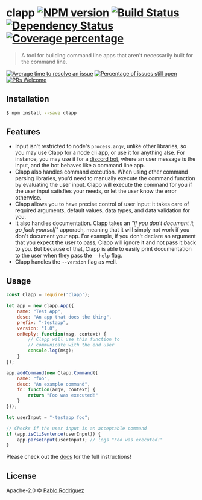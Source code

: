 # clapp [![NPM version][npm-image]][npm-url] [![Build Status][travis-image]][travis-url] [![Dependency Status][daviddm-image]][daviddm-url] [![Coverage percentage][coveralls-image]][coveralls-url]
> A tool for building command line apps that aren&#39;t necessarily built for the command line.

[![Average time to resolve an issue](http://isitmaintained.com/badge/resolution/mellamopablo/clapp.svg)](http://isitmaintained.com/project/mellamopablo/clapp "Average time to resolve an issue") [![Percentage of issues still open](http://isitmaintained.com/badge/open/mellamopablo/clapp.svg)](http://isitmaintained.com/project/mellamopablo/clapp "Percentage of issues still open")
[![PRs Welcome](https://img.shields.io/badge/PRs-welcome-brightgreen.svg?style=flat)](http://makeapullrequest.com)

## Installation

```sh
$ npm install --save clapp
```

## Features

* Input isn't restricted to node's `process.argv`, unlike other libraries, so you may use Clapp for a node cli app, or use it for anything alse. For instance, you may use it for a [discord bot](https://github.com/MeLlamoPablo/generator-discordbot), where an user message is the input, and the bot behaves like a command line app.
* Clapp also handles command execution. When using other command parsing libraries, you'd need to manually execute the command function by evaluating the user input. Clapp will execute the command for you if the user input satisfies your needs, or let the user know the error otherwise.
* Clapp allows you to have precise control of user input: it takes care of required arguments, default values, data types, and data validation for you.
* It also handles documentation. Clapp takes an *"if you don't document it, go fuck yourself"* apporach, meaning that it will simply not work if you don't document your app. For example, if you don't declare an argument that you expect the user to pass, Clapp will ignore it and not pass it back to you. But because of that, Clapp is able to easily print documentation to the user when they pass the `--help` flag.
* Clapp handles the `--version` flag as well.

## Usage

```js
const Clapp = require('clapp');

let app = new Clapp.App({
	name: "Test App",
	desc: "An app that does the thing",
	prefix: "-testapp",
	version: "1.0",
	onReply: function(msg, context) {
		// Clapp will use this function to
		// communicate with the end user
		console.log(msg);
	}
});

app.addCommand(new Clapp.Command({
	name: "foo",
	desc: "An example command",
	fn: function(argv, context) {
		return "Foo was executed!"
	}
}));

let userInput = "-testapp foo";

// Checks if the user input is an acceptable command
if (app.isCliSentence(userInput)) {
	app.parseInput(userInput); // logs "Foo was executed!"
}
```

Please check out the [docs][docs] for the full instructions!

## License

Apache-2.0 © [Pablo Rodríguez](https://github.com/MeLlamoPablo)


[npm-image]: https://badge.fury.io/js/clapp.svg
[npm-url]: https://npmjs.org/package/clapp
[travis-image]: https://travis-ci.org/MeLlamoPablo/clapp.svg?branch=master
[travis-url]: https://travis-ci.org/MeLlamoPablo/clapp
[daviddm-image]: https://david-dm.org/MeLlamoPablo/clapp.svg?theme=shields.io
[daviddm-url]: https://david-dm.org/MeLlamoPablo/clapp
[coveralls-image]: https://coveralls.io/repos/github/MeLlamoPablo/clapp/badge.svg?branch=master
[coveralls-url]: https://coveralls.io/github/MeLlamoPablo/clapp?branch=master

[docs]: http://mellamopablo.github.io/clapp/latest.html
